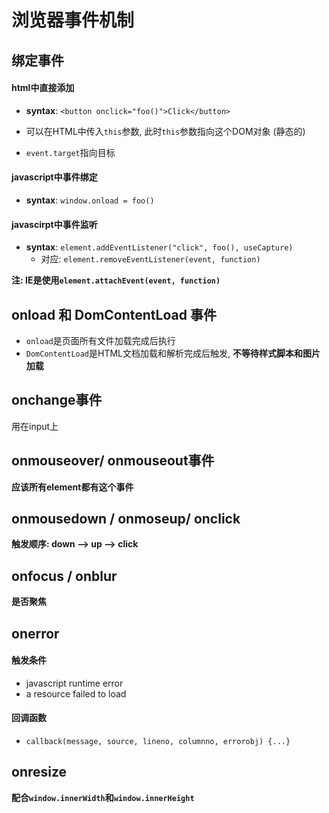 # 浏览器事件机制



## 绑定事件

#### html中直接添加

- **syntax**: `<button onclick="foo()">Click</button>`

- 可以在HTML中传入`this`参数, 此时`this`参数指向这个DOM对象 (静态的)
- `event.target`指向目标



#### javascript中事件绑定

- **syntax**: `window.onload = foo()`





#### javascirpt中事件监听

- **syntax**: `element.addEventListener("click", foo(), useCapture)`
  - 对应: `element.removeEventListener(event, function)`

**注: IE是使用`element.attachEvent(event, function)`**



## onload 和 DomContentLoad 事件

- `onload`是页面所有文件加载完成后执行
- `DomContentLoad`是HTML文档加载和解析完成后触发, **不等待样式脚本和图片加载**



## onchange事件

用在input上





## onmouseover/ onmouseout事件

**应该所有element都有这个事件**





## onmousedown / onmoseup/ onclick

**触发顺序: down --> up --> click**





## onfocus / onblur

**是否聚焦**





## onerror

#### 触发条件

- javascript runtime error
- a resource failed to load



#### 回调函数

- `callback(message, source, lineno, columnno, errorobj) {...}`





## onresize

**配合`window.innerWidth`和`window.innerHeight`**